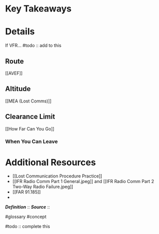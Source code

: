 # Key Takeaways

# Details
If VFR... #todo :: add to this

## Route
[[AVEF]]

## Altitude
[[MEA (Lost Comms)]]

## Clearance Limit
[[How Far Can You Go]]

### When You Can Leave

# Additional Resources
- [[Lost Communication Procedure Practice]]
- [[IFR Radio Comm Part 1 General.jpeg]] and [[IFR Radio Comm Part 2 Two-Way Radio Failure.jpeg]]
- [[FAR 91.185]]
- 

***Definition***    :: 
***Source***         :: 

#glossary #concept

#todo :: complete this
